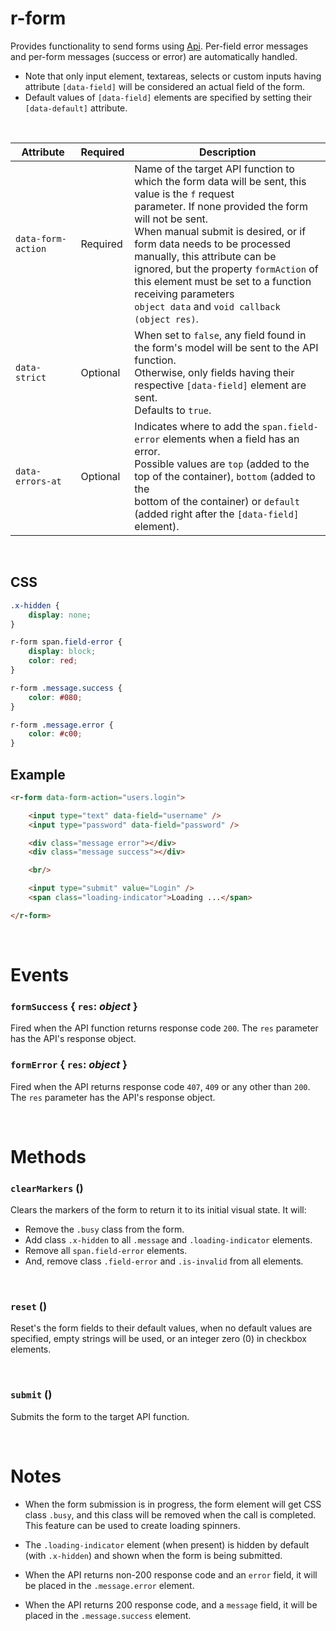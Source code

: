 # r-form

Provides functionality to send forms using [Api](../api.md). Per-field error messages and per-form messages (success or error) are automatically handled.

- Note that only input element, textareas, selects or custom inputs having attribute `[data-field]` will be considered an actual field of the form.
- Default values of `[data-field]` elements are specified by setting their `[data-default]` attribute.

<br/>

|Attribute|Required|Description
|---------|--------|-----------
|`data-form-action`|Required|Name of the target API function to which the form data will be sent, this value is the `f` request<br/>parameter. If none provided the form will not be sent.<br/>When manual submit is desired, or if form data needs to be processed manually, this attribute can be<br/>ignored, but the property `formAction` of this element must be set to a function receiving parameters<br/>`object data` and `void callback (object res)`.
|`data-strict`|Optional|When set to `false`, any field found in the form's model will be sent to the API function.<br/>Otherwise, only fields having their respective `[data-field]` element are sent.<br/>Defaults to `true`.
|`data-errors-at`|Optional|Indicates where to add the `span.field-error` elements when a field has an error.<br/>Possible values are `top` (added to the top of the container), `bottom` (added to the<br/> bottom of the container) or `default` (added right after the `[data-field]` element).

<br/>

## CSS

```css
.x-hidden {
    display: none;
}

r-form span.field-error {
    display: block;
    color: red;
}

r-form .message.success {
    color: #080;
}

r-form .message.error {
    color: #c00;
}
```

## Example

```html
<r-form data-form-action="users.login">

    <input type="text" data-field="username" />
    <input type="password" data-field="password" />

    <div class="message error"></div>
    <div class="message success"></div>

    <br/>

    <input type="submit" value="Login" />
	<span class="loading-indicator">Loading ...</span>

</r-form>
```

<br/>

# Events

### `formSuccess` { `res`: _object_ } 
Fired when the API function returns response code `200`. The `res` parameter has the API's response object.

### `formError` { `res`: _object_ }
Fired when the API returns response code `407`, `409` or any other than `200`. The `res` parameter has the API's response object.

<br/>

# Methods

### `clearMarkers` ()
Clears the markers of the form to return it to its initial visual state. It will:

- Remove the `.busy` class from the form.
- Add class `.x-hidden` to all `.message` and `.loading-indicator` elements.
- Remove all `span.field-error` elements.
- And, remove class `.field-error` and `.is-invalid` from all elements.

<br/>

### `reset` ()
Reset's the form fields to their default values, when no default values are specified, empty strings will be used, or an integer zero (0) in checkbox elements.

<br/>

### `submit` ()
Submits the form to the target API function.

<br/>

# Notes

- When the form submission is in progress, the form element will get CSS class `.busy`, and this class will be removed when the call is completed. This feature can be used to create loading spinners.

- The `.loading-indicator` element (when present) is hidden by default (with `.x-hidden`) and shown when the form is being submitted.

- When the API returns non-200 response code and an `error` field, it will be placed in the `.message.error` element.

- When the API returns 200 response code, and a `message` field, it will be placed in the `.message.success` element.
